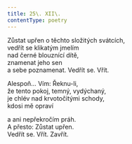 ```yaml
---
title: 25\. XII\.
contentType: poetry
---
```


<section>

Zůstat upřen o těchto složitých svátcích,  
vedřít se klikatým jmelím  
nad černé blouznící dítě,  
znamenat jeho sen  
a sebe poznamenat. Vedřít se. Vřít.

Alespoň… Vím: Řeknu-li,  
že tento pokoj, temný, vydýchaný,  
je chlév nad krvotočitými schody,  
kdosi mě opraví

a ani nepřekročím práh.  
A přesto: Zůstat upřen.  
Vedřít se. Vřít. Zavřít.

</section>
